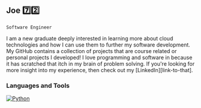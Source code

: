 ## Joe 7️⃣2️⃣

`Software Engineer`

I am a new graduate deeply interested in learning more about cloud technologies and how I can use them to further my software development. My GitHub contains a collection of projects that are course related or personal projects I developed! I love programming and software in because it has scratched that itch in my brain of problem solving. If you're looking for more insight into my experience, then check out my [LinkedIn][link-to-that].

### Languages and Tools
<a href="https://github.com/joe-maitan/Tic-tac-toe-app">
  <img src="https://img.shields.io/badge/python-3670A0?style=for-the-badge&logo=python&logoColor=ffdd54" alt ="Python"/>
</a>

